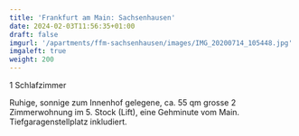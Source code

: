 ```yaml
---
title: 'Frankfurt am Main: Sachsenhausen'
date: 2024-02-03T11:56:35+01:00
draft: false
imgurl: '/apartments/ffm-sachsenhausen/images/IMG_20200714_105448.jpg'
imgaleft: true
weight: 200
---
```


1 Schlafzimmer

Ruhige, sonnige zum Innenhof gelegene, ca. 55 qm grosse 2 Zimmerwohnung im 5. Stock (Lift), eine Gehminute vom Main. Tiefgaragenstellplatz inkludiert.
